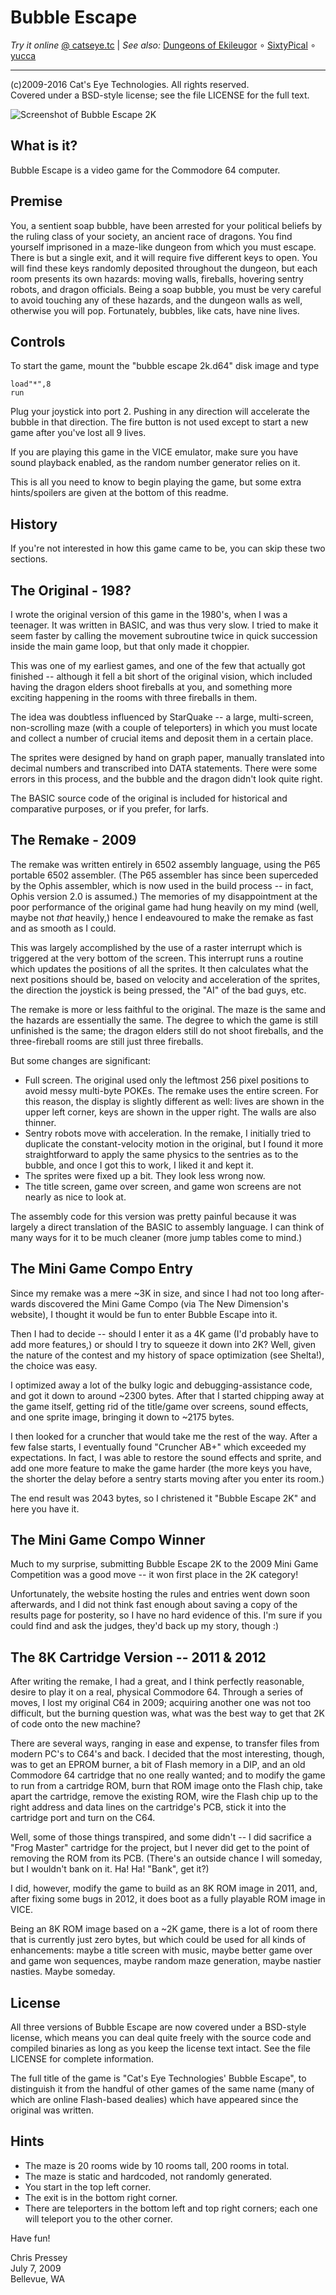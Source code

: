 Bubble Escape
=============

_Try it online_ [@ catseye.tc](https://catseye.tc/installation/Bubble%20Escape)
| _See also:_ [Dungeons of Ekileugor](https://github.com/catseye/Dungeons-of-Ekileugor#readme)
∘ [SixtyPical](https://github.com/catseye/SixtyPical#readme)
∘ [yucca](https://github.com/catseye/yucca#readme)

- - - -

(c)2009-2016 Cat's Eye Technologies.  All rights reserved.  
Covered under a BSD-style license; see the file LICENSE for the full text.

![Screenshot of Bubble Escape 2K](images/bubble%20escape%202k.png?raw=true)

What is it?
-----------

Bubble Escape is a video game for the Commodore 64 computer.

Premise
-------

You, a sentient soap bubble, have been arrested for your political beliefs
by the ruling class of your society, an ancient race of dragons.  You find
yourself imprisoned in a maze-like dungeon from which you must escape.
There is but a single exit, and it will require five different keys to open.
You will find these keys randomly deposited throughout the dungeon, but each
room presents its own hazards: moving walls, fireballs, hovering sentry
robots, and dragon officials.  Being a soap bubble, you must be very careful
to avoid touching any of these hazards, and the dungeon walls as well,
otherwise you will pop.  Fortunately, bubbles, like cats, have nine lives.

Controls
--------

To start the game, mount the "bubble escape 2k.d64" disk image and type

    load"*",8
    run

Plug your joystick into port 2.  Pushing in any direction will accelerate
the bubble in that direction.  The fire button is not used except to start
a new game after you've lost all 9 lives.

If you are playing this game in the VICE emulator, make sure you have sound
playback enabled, as the random number generator relies on it.

This is all you need to know to begin playing the game, but some extra
hints/spoilers are given at the bottom of this readme.

History
-------

If you're not interested in how this game came to be, you can skip these
two sections.

The Original - 198?
-------------------

I wrote the original version of this game in the 1980's, when I was a
teenager.  It was written in BASIC, and was thus very slow.  I tried to
make it seem faster by calling the movement subroutine twice in quick
succession inside the main game loop, but that only made it choppier.

This was one of my earliest games, and one of the few that actually got
finished -- although it fell a bit short of the original vision, which
included having the dragon elders shoot fireballs at you, and something
more exciting happening in the rooms with three fireballs in them.

The idea was doubtless influenced by StarQuake -- a large, multi-screen,
non-scrolling maze (with a couple of teleporters) in which you must locate
and collect a number of crucial items and deposit them in a certain place.

The sprites were designed by hand on graph paper, manually translated into
decimal numbers and transcribed into DATA statements.  There were some
errors in this process, and the bubble and the dragon didn't look quite
right.

The BASIC source code of the original is included for historical and
comparative purposes, or if you prefer, for larfs.

The Remake - 2009
-----------------

The remake was written entirely in 6502 assembly language, using the P65
portable 6502 assembler.  (The P65 assembler has since been superceded by
the Ophis assembler, which is now used in the build process -- in fact,
Ophis version 2.0 is assumed.)  The memories of my disappointment at the
poor performance of the original game had hung heavily on my mind (well,
maybe not *that* heavily,) hence I endeavoured to make the remake as fast
and as smooth as I could.

This was largely accomplished by the use of a raster interrupt which is
triggered at the very bottom of the screen.  This interrupt runs a routine
which updates the positions of all the sprites.  It then calculates what the
next positions should be, based on velocity and acceleration of the sprites,
the direction the joystick is being pressed, the "AI" of the bad guys, etc.

The remake is more or less faithful to the original.  The maze is the same
and the hazards are essentially the same.  The degree to which the game is
still unfinished is the same; the dragon elders still do not shoot
fireballs, and the three-fireball rooms are still just three fireballs.

But some changes are significant:

* Full screen.  The original used only the leftmost 256 pixel positions to
  avoid messy multi-byte POKEs.  The remake uses the entire screen.  For this
  reason, the display is slightly different as well: lives are shown in the
  upper left corner, keys are shown in the upper right.  The walls are also
  thinner.
* Sentry robots move with acceleration.  In the remake, I initially tried to
  duplicate the constant-velocity motion in the original, but I found it more
  straightforward to apply the same physics to the sentries as to the bubble,
  and once I got this to work, I liked it and kept it.
* The sprites were fixed up a bit.  They look less wrong now.
* The title screen, game over screen, and game won screens are not nearly
  as nice to look at.

The assembly code for this version was pretty painful because it was largely
a direct translation of the BASIC to assembly language.  I can think of many
ways for it to be much cleaner (more jump tables come to mind.)

The Mini Game Compo Entry
-------------------------

Since my remake was a mere ~3K in size, and since I had not too long after-
wards discovered the Mini Game Compo (via The New Dimension's website), I
thought it would be fun to enter Bubble Escape into it.

Then I had to decide -- should I enter it as a 4K game (I'd probably have
to add more features,) or should I try to squeeze it down into 2K?  Well,
given the nature of the contest and my history of space optimization (see
Shelta!), the choice was easy.

I optimized away a lot of the bulky logic and debugging-assistance code, and
got it down to around ~2300 bytes.  After that I started chipping away at
the game itself, getting rid of the title/game over screens, sound effects,
and one sprite image, bringing it down to ~2175 bytes.

I then looked for a cruncher that would take me the rest of the way.  After
a few false starts, I eventually found "Cruncher AB+" which exceeded my
expectations.  In fact, I was able to restore the sound effects and sprite,
and add one more feature to make the game harder (the more keys you have,
the shorter the delay before a sentry starts moving after you enter its
room.)

The end result was 2043 bytes, so I christened it "Bubble Escape 2K" and
here you have it.

The Mini Game Compo Winner
--------------------------

Much to my surprise, submitting Bubble Escape 2K to the 2009 Mini Game
Competition was a good move -- it won first place in the 2K category!

Unfortunately, the website hosting the rules and entries went down soon
afterwards, and I did not think fast enough about saving a copy of the
results page for posterity, so I have no hard evidence of this.  I'm sure
if you could find and ask the judges, they'd back up my story, though :)

The 8K Cartridge Version -- 2011 & 2012
---------------------------------------

After writing the remake, I had a great, and I think perfectly reasonable,
desire to play it on a real, physical Commodore 64.  Through a series of
moves, I lost my original C64 in 2009; acquiring another one was not too
difficult, but the burning question was, what was the best way to get that
2K of code onto the new machine?

There are several ways, ranging in ease and expense, to transfer files from
modern PC's to C64's and back.  I decided that the most interesting, though,
was to get an EPROM burner, a bit of Flash memory in a DIP, and an old
Commodore 64 cartridge that no one really wanted; and to modify the game to
run from a cartridge ROM, burn that ROM image onto the Flash chip, take apart
the cartridge, remove the existing ROM, wire the Flash chip up to the right
address and data lines on the cartridge's PCB, stick it into the cartridge
port and turn on the C64.

Well, some of those things transpired, and some didn't -- I did sacrifice a
"Frog Master" cartridge for the project, but I never did get to the point of
removing the ROM from its PCB.  (There's an outside chance I will someday,
but I wouldn't bank on it.  Ha!  Ha!  "Bank", get it?)

I did, however, modify the game to build as an 8K ROM image in 2011, and,
after fixing some bugs in 2012, it does boot as a fully playable ROM image
in VICE.

Being an 8K ROM image based on a ~2K game, there is a lot of room there
that is currently just zero bytes, but which could be used for all kinds of
enhancements: maybe a title screen with music, maybe better game over and
game won sequences, maybe random maze generation, maybe nastier nasties.
Maybe someday.

License
-------

All three versions of Bubble Escape are now covered under a BSD-style
license, which means you can deal quite freely with the source code and
compiled binaries as long as you keep the license text intact.  See the
file LICENSE for complete information.

The full title of the game is "Cat's Eye Technologies' Bubble Escape", to
distinguish it from the handful of other games of the same name (many of
which are online Flash-based dealies) which have appeared since the
original was written.

Hints
-----

* The maze is 20 rooms wide by 10 rooms tall, 200 rooms in total.
* The maze is static and hardcoded, not randomly generated.
* You start in the top left corner.
* The exit is in the bottom right corner.
* There are teleporters in the bottom left and top right corners; each one
  will teleport you to the other corner.

Have fun!

Chris Pressey  
July 7, 2009  
Bellevue, WA
